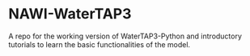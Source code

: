 # NAWI-WaterTAP3

A repo for the working version of WaterTAP3-Python and introductory tutorials to learn the basic functionalities of the model.
